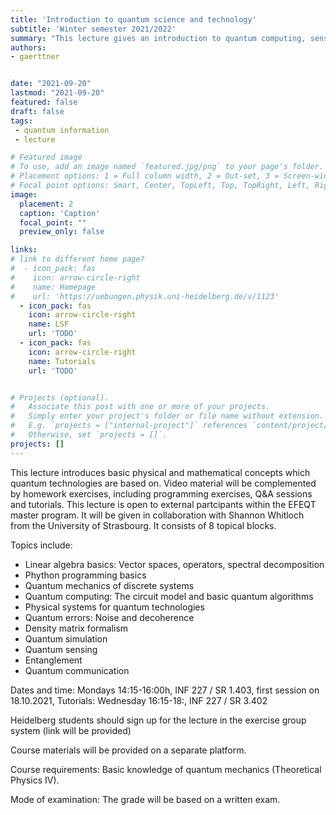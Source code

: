 ```yaml
---
title: 'Introduction to quantum science and technology'
subtitle: 'Winter semester 2021/2022'
summary: "This lecture gives an introduction to quantum computing, sensing, and communication, with a focus on basic mathematical and physical concepts unerpinning these emerging quantum technologies."
authors:
- gaerttner


date: "2021-09-20"
lastmod: "2021-09-20"
featured: false
draft: false
tags:
 - quantum information
 - lecture

# Featured image
# To use, add an image named `featured.jpg/png` to your page's folder.
# Placement options: 1 = Full column width, 2 = Out-set, 3 = Screen-width
# Focal point options: Smart, Center, TopLeft, Top, TopRight, Left, Right, BottomLeft, Bottom, BottomRight
image:
  placement: 2
  caption: 'Caption'
  focal_point: ""
  preview_only: false

links:
# link to different home page?
#  - icon_pack: fas
#    icon: arrow-circle-right
#    name: Homepage
#    url: 'https://uebungen.physik.uni-heidelberg.de/v/1123'
  - icon_pack: fas
    icon: arrow-circle-right
    name: LSF
    url: 'TODO'
  - icon_pack: fas
    icon: arrow-circle-right
    name: Tutorials
    url: 'TODO'


# Projects (optional).
#   Associate this post with one or more of your projects.
#   Simply enter your project's folder or file name without extension.
#   E.g. `projects = ["internal-project"]` references `content/project/deep-learning/index.md`.
#   Otherwise, set `projects = []`.
projects: []
---
```


This lecture introduces basic physical and mathematical concepts which quantum technologies are based on. Video material will be complemented by homework exercises, including programming exercises, Q&A sessions and tutorials. This lecture is open to external partcipants within the EFEQT master program. It will be given in collaboration with Shannon Whitloch from the University of Strasbourg. It consists of 8 topical blocks.

Topics include:
- Linear algebra basics: Vector spaces, operators, spectral decomposition
- Phython programming basics
- Quantum mechanics of discrete systems
- Quantum computing: The circuit model and basic quantum algorithms
- Physical systems for quantum technologies
- Quantum errors: Noise and decoherence
- Density matrix formalism
- Quantum simulation
- Quantum sensing
- Entanglement
- Quantum communication

Dates and time: Mondays 14:15-16:00h, INF 227 / SR 1.403, first session on 18.10.2021, Tutorials: Wednesday 16:15-18:, INF 227 / SR 3.402

Heidelberg students should sign up for the lecture in the exercise group system (link will be provided)

Course materials will be provided on a separate platform.

Course requirements: Basic knowledge of quantum mechanics (Theoretical Physics IV).

Mode of examination: The grade will be based on a written exam.
